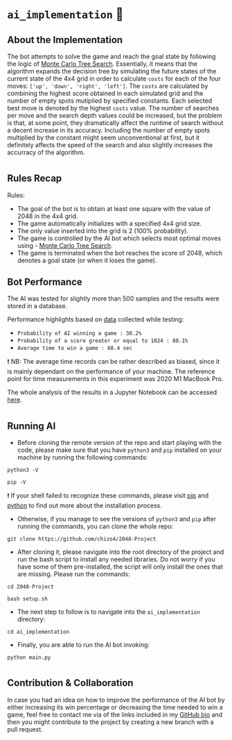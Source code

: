 # ```ai_implementation``` 🤖

## About the Implementation

The bot attempts to solve the game and reach the goal state by following the logic of [Monte Carlo Tree Search](https://en.wikipedia.org/wiki/Monte_Carlo_tree_search). Essentially, it means that the algorithm expands the decision tree by simulating the future states of the current state of the 4x4 grid in order to calculate ```costs``` for each of the four moves: ```['up', 'down', 'right', 'left']```. The ```costs``` are calculated by combining the highest score obtained in each simulated grid and the number of empty spots mutiplied by specified constants. Each selected best move is denoted by the highest ```costs``` value. The number of searches per move and the search depth values could be increased, but the problem is that, at some point, they dramatically affect the runtime of search without a decent increase in its accuracy. Including the number of empty spots multiplied by the constant might seem unconventional at first, but it definitely affects the speed of the search and also slightly increases the accurracy of the algorithm.

#

## Rules Recap

Rules:
- The goal of the bot is to obtain at least one square with the value of 2048 in the 4x4 grid.
- The game automatically initializes with a specified 4x4 grid size.
- The only value inserted into the grid is 2 (100% probability).
- The game is controlled by the AI bot which selects most optimal moves using - [Monte Carlo Tree Search](https://en.wikipedia.org/wiki/Monte_Carlo_tree_search).
- The game is terminated when the bot reaches the score of 2048, which denotes a goal state (or when it loses the game).

## Bot Performance

The AI was tested for slightly more than 500 samples and the results were stored in a database. 

Performance highlights based on [data](https://github.com/chizo4/2048-Project/blob/main/ai_implementation/notebook/bot_notebook.ipynb) collected while testing:
- ```Probability of AI winning a game : 30.2%```
- ```Probability of a score greater or equal to 1024 : 88.1%```
- ```Average time to win a game : 68.4 sec```

❗ NB: The average time records can be rather described as biased, since it is mainly dependant on the performance of your machine. The reference point for time measurements in this experiment was 2020 M1 MacBook Pro.

The whole analysis of the results in a Jupyter Notebook can be accessed [here](https://github.com/chizo4/2048-Project/blob/main/ai_implementation/notebook/bot_notebook.ipynb).

#

## Running AI

- Before cloning the remote version of the repo and start playing with the code, please make sure that you have ```python3``` and ```pip``` installed on your machine by running the following commands:

```
python3 -V
```

```
pip -V
```

❗ If your shell failed to recognize these commands, please visit [pip](https://pip.pypa.io/en/stable/installation/) and [python](https://www.python.org/downloads/) to find out more about the installation process.

- Otherwise, if you manage to see the versions of ```python3``` and ```pip``` after running the commands, you can clone the whole repo:

```
git clone https://github.com/chizo4/2048-Project
```

- After cloning it, please navigate into the root directory of the project and run the bash script to install any needed libraries. Do not worry if you have some of them pre-installed, the script will only install the ones that are missing. Please run the commands:

```
cd 2048-Project
```

```
bash setup.sh
```

- The next step to follow is to navigate into the ```ai_implementation``` directory:

```
cd ai_implementation
```

- Finally, you are able to run the AI bot invoking:


```
python main.py
```

#

## Contribution & Collaboration

In case you had an idea on how to improve the performance of the AI bot by either increasing its win percentage or decreasing the time needed to win a game, feel free to contact me via of the links included in my [GitHub bio](https://github.com/chizo4) and then you might contribute to the project by creating a new branch with a pull request.
